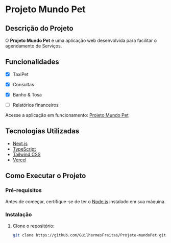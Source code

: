 # Projeto Mundo Pet

## Descrição do Projeto

O **Projeto Mundo Pet** é uma aplicação web desenvolvida para facilitar o agendamento de Serviços.


## Funcionalidades

- [x] TaxiPet
- [x] Consultas
- [x] Banho & Tosa
- [ ] Relatórios financeiros


Acesse a aplicação em funcionamento: [Projeto Mundo Pet](https://projeto-mundo-pet.vercel.app)

## Tecnologias Utilizadas

- [Next.js](https://nextjs.org/)
- [TypeScript](https://www.typescriptlang.org/)
- [Tailwind CSS](https://tailwindcss.com/)
- [Vercel](https://vercel.com/)

## Como Executar o Projeto

### Pré-requisitos

Antes de começar, certifique-se de ter o [Node.js](https://nodejs.org/) instalado em sua máquina.

### Instalação

1. Clone o repositório:

   ```bash
   git clone https://github.com/GuilhermesFreitas/Projeto-mundoPet.git
